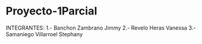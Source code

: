 Proyecto-1Parcial
=================
INTEGRANTES:
1.- Banchon Zambrano Jimmy
2.- Revelo Heras Vanessa
3.- Samaniego Villarroel Stephany